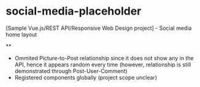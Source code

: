 # social-media-placeholder
[Sample Vue.js/REST API/Responsive Web Design project] - Social media home layout

** 
- Ommited Picture-to-Post relationship since it does not show any in the API, hence it appears random every time (however, relationship is still demonstrated through Post-User-Comment)
- Registered components globally (project scope unclear)
